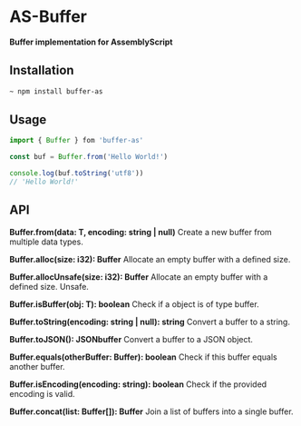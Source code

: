 # AS-Buffer
**Buffer implementation for AssemblyScript**

## Installation
```bash
~ npm install buffer-as
```

## Usage

```js
import { Buffer } fom 'buffer-as'

const buf = Buffer.from('Hello World!')

console.log(buf.toString('utf8'))
// 'Hello World!'
```

## API

**Buffer.from<T>(data: T, encoding: string | null)**
Create a new buffer from multiple data types.

**Buffer.alloc(size: i32): Buffer**
Allocate an empty buffer with a defined size.

**Buffer.allocUnsafe(size: i32): Buffer**
Allocate an empty buffer with a defined size. Unsafe.

**Buffer.isBuffer<T>(obj: T): boolean**
Check if a object is of type buffer.

**Buffer.toString(encoding: string | null): string**
Convert a buffer to a string.

**Buffer.toJSON(): JSONbuffer**
Convert a buffer to a JSON object.

**Buffer.equals(otherBuffer: Buffer): boolean**
Check if this buffer equals another buffer.

**Buffer.isEncoding(encoding: string): boolean**
Check if the provided encoding is valid.

**Buffer.concat(list: Buffer[]): Buffer**
Join a list of buffers into a single buffer.
